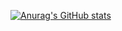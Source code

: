 [![Anurag's GitHub stats](https://github-readme-stats.vercel.app/api?username=JNDJ0)](https://github.com/anuraghazra/github-readme-stats)
